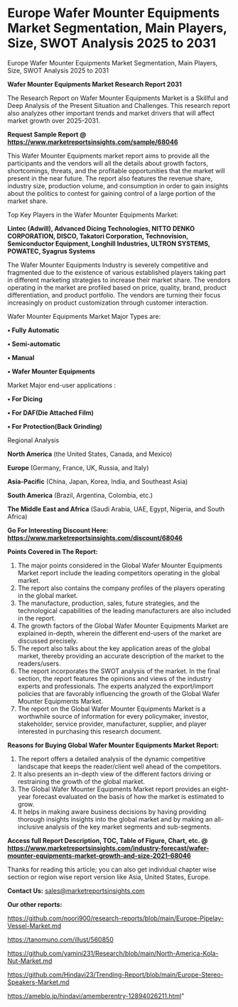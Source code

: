 # Europe Wafer Mounter Equipments Market Segmentation, Main Players, Size, SWOT Analysis 2025 to 2031
 Europe Wafer Mounter Equipments Market Segmentation, Main Players, Size, SWOT Analysis 2025 to 2031

<strong>Wafer Mounter Equipments Market Research Report 2031</strong>

The Research Report on Wafer Mounter Equipments Market is a Skillful and Deep Analysis of the Present Situation and Challenges. This research report also analyzes other important trends and market drivers that will affect market growth over 2025-2031.

<strong>Request Sample Report @ <a href=https://www.marketreportsinsights.com/sample/68046>https://www.marketreportsinsights.com/sample/68046</a></strong>

This Wafer Mounter Equipments market report aims to provide all the participants and the vendors will all the details about growth factors, shortcomings, threats, and the profitable opportunities that the market will present in the near future. The report also features the revenue share, industry size, production volume, and consumption in order to gain insights about the politics to contest for gaining control of a large portion of the market share.

Top Key Players in the Wafer Mounter Equipments Market:

<strong>Lintec (Adwill), Advanced Dicing Technologies, NITTO DENKO CORPORATION, DISCO, Takatori Corporation, Technovision, Semiconductor Equipment, Longhill Industries, ULTRON SYSTEMS, POWATEC, Syagrus Systems</strong>

The Wafer Mounter Equipments Industry is severely competitive and fragmented due to the existence of various established players taking part in different marketing strategies to increase their market share. The vendors operating in the market are profiled based on price, quality, brand, product differentiation, and product portfolio. The vendors are turning their focus increasingly on product customization through customer interaction.

Wafer Mounter Equipments Market Major Types are:

<strong>• Fully Automatic

• Semi-automatic

• Manual

• Wafer Mounter Equipments</strong>

Market Major end-user applications :

<strong>• For Dicing

• For DAF(Die Attached Film)

• For Protection(Back Grinding)</strong>

Regional Analysis

</u><strong><b>North America</b></strong> (the United States, Canada, and Mexico)

<strong><b>Europe </b></strong>(Germany, France, UK, Russia, and Italy)

<strong><b>Asia-Pacific</b></strong> (China, Japan, Korea, India, and Southeast Asia)

<strong><b>South America</b></strong> (Brazil, Argentina, Colombia, etc.)

<strong><b>The Middle East and Africa</b></strong> (Saudi Arabia, UAE, Egypt, Nigeria, and South Africa)

<strong>Go For Interesting Discount Here: <a href=https://www.marketreportsinsights.com/discount/68046>https://www.marketreportsinsights.com/discount/68046</a></strong>

<strong>Points Covered in The Report:</strong>
<ol>
  <li>The major points considered in the Global Wafer Mounter Equipments Market report include the leading competitors operating in the global market.</li>
  <li>The report also contains the company profiles of the players operating in the global market.</li>
  <li>The manufacture, production, sales, future strategies, and the technological capabilities of the leading manufacturers are also included in the report.</li>
  <li>The growth factors of the Global Wafer Mounter Equipments Market are explained in-depth, wherein the different end-users of the market are discussed precisely.</li>
  <li>The report also talks about the key application areas of the global market, thereby providing an accurate description of the market to the readers/users.</li>
  <li>The report incorporates the SWOT analysis of the market. In the final section, the report features the opinions and views of the industry experts and professionals. The experts analyzed the export/import policies that are favorably influencing the growth of the Global Wafer Mounter Equipments Market.</li>
  <li>The report on the Global Wafer Mounter Equipments Market is a worthwhile source of information for every policymaker, investor, stakeholder, service provider, manufacturer, supplier, and player interested in purchasing this research document.</li>
</ol>
<strong>Reasons for Buying Global Wafer Mounter Equipments Market Report:</strong>

<ol>
  <li>The report offers a detailed analysis of the dynamic competitive landscape that keeps the reader/client well ahead of the competitors.</li>
  <li>It also presents an in-depth view of the different factors driving or restraining the growth of the global market.</li>
  <li>The Global Wafer Mounter Equipments Market report provides an eight-year forecast evaluated on the basis of how the market is estimated to grow.</li>
  <li>It helps in making aware business decisions by having providing thorough insights insights into the global market and by making an all-inclusive analysis of the key market segments and sub-segments.</li>
</ol>
<strong>Access full Report Description, TOC, Table of Figure, Chart, etc. @ <a href=https://www.marketreportsinsights.com/industry-forecast/wafer-mounter-equipments-market-growth-and-size-2021-68046>https://www.marketreportsinsights.com/industry-forecast/wafer-mounter-equipments-market-growth-and-size-2021-68046</a></strong>


Thanks for reading this article; you can also get individual chapter wise section or region wise report version like Asia, United States, Europe.

<strong>Contact Us:</strong>
sales@marketreportsinsights.com

<strong>Our other reports:</strong>

<a href=https://github.com/noori900/research-reports/blob/main/Europe-Pipelay-Vessel-Market.md>https://github.com/noori900/research-reports/blob/main/Europe-Pipelay-Vessel-Market.md</a>

<a href=https://tanomuno.com/illust/560850>https://tanomuno.com/illust/560850</a>

<a href=https://github.com/yamini231/Research/blob/main/North-America-Kola-Nut-Market.md>https://github.com/yamini231/Research/blob/main/North-America-Kola-Nut-Market.md</a>

<a href=https://github.com/Hindavi23/Trending-Report/blob/main/Europe-Stereo-Speakers-Market.md>https://github.com/Hindavi23/Trending-Report/blob/main/Europe-Stereo-Speakers-Market.md</a>

<a href=https://ameblo.jp/hindavi/amemberentry-12894026211.html>https://ameblo.jp/hindavi/amemberentry-12894026211.html</a>"
